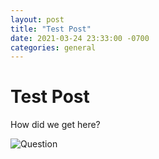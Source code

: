 ```yaml
---
layout: post
title: "Test Post"
date: 2021-03-24 23:33:00 -0700
categories: general
---
```


Test Post
===========

How did we get here?

![Question](https://res.cloudinary.com/gwhc/image/upload/v1530219514/samples/people/bicycle.jpg)

